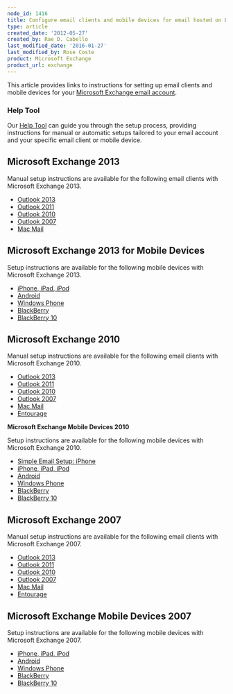```yaml
---
node_id: 1416
title: Configure email clients and mobile devices for email hosted on Exchange
type: article
created_date: '2012-05-27'
created_by: Rae D. Cabello
last_modified_date: '2016-01-27'
last_modified_by: Rose Coste
product: Microsoft Exchange
product_url: exchange
---
```


This article provides links to instructions for setting up email clients
and mobile devices for your [Microsoft Exchange email
account](http://www.rackspace.com/email-hosting/hosted-exchange/).

### Help Tool

Our [Help Tool](/how-to/help-tool-for-hosted-email-and-skype-for-business) can guide you through the setup process, providing
instructions for manual or automatic setups tailored to your email
account and your specific email client or mobile device.

Microsoft Exchange 2013
-----------------------

Manual setup instructions are available for the following email clients
with Microsoft Exchange 2013.

-   [Outlook
    2013](/how-to/manually-configure-outlook-2013-for-email-hosted-on-exchange-2013)
-   [Outlook
    2011](/how-to/manually-configure-outlook-2011-for-email-hosted-on-exchange-2013)
-   [Outlook
    2010](/how-to/manually-configure-outlook-2010-for-email-hosted-on-exchange-2013)
-   [Outlook
    2007](/how-to/manually-configure-outlook-2007-for-email-hosted-on-exchange-2013)
-   [Mac
    Mail](/how-to/manually-configure-mac-mail-for-email-hosted-on-exchange-2013)

Microsoft Exchange 2013 for Mobile Devices
------------------------------------------

<span>Setup instructions are available for the
following</span><span> mobile devices</span> with Microsoft Exchange
2013.

-   [iPhone, iPad,
    iPod](/how-to/manually-configure-ios-devices-for-email-hosted-on-exchange-2013)
-   [Android](/how-to/manually-configure-android-devices-for-email-hosted-on-exchange-2013)
-   [Windows
    Phone](/how-to/manually-configure-windows-phone-devices-for-email-hosted-on-exchange-2013)
-   [BlackBerry](/how-to/manually-configure-blackberry-enterprise-service-bes-for-email-hosted-on-exchange)
-   [BlackBerry
    10](/how-to/manually-configure-blackberry-10-devices-for-email-hosted-on-exchange-2013)

Microsoft Exchange 2010
-----------------------

<span>Manual setup instructions are available for the
following</span> email clients with Microsoft Exchange 2010.

-   [Outlook
    2013](/how-to/manually-configure-blackberry-10-devices-for-email-hosted-on-exchange-2013)
-   [Outlook
    2011](/how-to/manually-configure-outlook-2011-for-email-hosted-on-exchange-2010)
-   [Outlook
    2010](/how-to/manually-configure-outlook-2010-for-email-hosted-on-exchange-2010)
-   [Outlook
    2007](/how-to/manually-configure-outlook-2007-for-email-hosted-on-exchange-2010)
-   [Mac
    Mail](/how-to/manually-configure-mac-mail-for-email-hosted-on-exchange-2010)
-   [Entourage](/how-to/manually-configure-entourage-for-email-hosted-on-exchange-2010)

**Microsoft Exchange Mobile Devices 2010**

<span>Setup instructions are available for the
following</span><span> mobile devices</span> with Microsoft Exchange
2010.

-   [Simple Email Setup:
    iPhone](/how-to/use-simple-email-setup-to-configure-ios-devices-for-email-hosted-on-exchange-2010)
-   [iPhone, iPad,
    iPod](/how-to/manually-configure-ios-devices-for-email-hosted-on-exchange-2010)
-   [Android](/how-to/manually-configure-android-devices-for-email-hosted-on-exchange-2010)
-   [Windows
    Phone](/how-to/manually-configure-windows-phone-devices-for-email-hosted-on-exchange-2010)
-   [BlackBerry](/how-to/manually-configure-blackberry-enterprise-service-bes-for-email-hosted-on-exchange)
-   [BlackBerry
    10](/how-to/manually-configure-blackberry-10-devices-for-email-hosted-on-exchange-2010)

Microsoft Exchange 2007
-----------------------

<span>Manual setup instructions are available for the
following </span>email clients with Microsoft Exchange 2007.

-   [Outlook
    2013](/how-to/manually-configure-outlook-2013-for-email-hosted-on-exchange-2007)
-   [Outlook
    2011](/how-to/manually-configure-outlook-2011-for-email-hosted-on-exchange-2007)
-   [Outlook
    2010](/how-to/manually-configure-outlook-2010-for-email-hosted-on-exchange-2007)
-   [Outlook
    2007](/how-to/manually-configure-outlook-2007-for-email-hosted-on-exchange-2007)
-   [Mac
    Mail](/how-to/manually-configure-mac-mail-for-email-hosted-on-exchange-2007)
-   [Entourage](/how-to/manually-configure-entourage-ews-for-email-hosted-on-exchange-2007)

Microsoft Exchange Mobile Devices 2007
--------------------------------------

<span>Setup instructions are available for the following</span> mobile
devices with Microsoft Exchange 2007.

-   [iPhone, iPad,
    iPod](/how-to/manually-configure-ios-devices-for-email-hosted-on-exchange-2007)
-   [Android](/how-to/manually-configure-android-devices-for-email-hosted-on-exchange-2007)
-   [Windows
    Phone](/how-to/manually-configure-windows-phone-devices-for-email-hosted-on-exchange-2007)
-   [BlackBerry](/how-to/manually-configure-blackberry-enterprise-service-bes-for-email-hosted-on-exchange)
-   [BlackBerry
    10](/how-to/manually-configure-blackberry-10-devices-for-email-hosted-on-exchange-2007)
